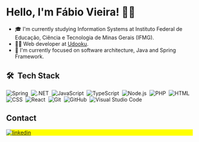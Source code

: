 <h1 align="left">Hello, I'm Fábio Vieira! 👋🏽</h1>

- 🎓 I'm currently studying Information Systems at Instituto Federal de Educação, Ciência e Tecnologia de Minas Gerais (IFMG).
- 👨‍💻 Web developer at [Udooku](https://udooku.com).
- 📖 I'm currently focused on software architecture, Java and Spring Framework.



## 🛠 &nbsp;Tech Stack

![Spring](https://img.shields.io/badge/-Spring-05122A?style=flat&logo=spring)&nbsp;
![.NET](https://img.shields.io/badge/-.NET-05122A?style=flat&logo=.net)&nbsp;
![JavaScript](https://img.shields.io/badge/-JavaScript-05122A?style=flat&logo=javascript)&nbsp;
![TypeScript](https://img.shields.io/badge/-TypeScript-05122A?style=flat&logo=typescript)&nbsp;
![Node.js](https://img.shields.io/badge/-Node.js-05122A?style=flat&logo=node.js)&nbsp;
![PHP](https://img.shields.io/badge/-PHP-05122A?style=flat&logo=php&logoColor=007ACC)&nbsp;
![HTML](https://img.shields.io/badge/-HTML-05122A?style=flat&logo=HTML5)&nbsp;
![CSS](https://img.shields.io/badge/-CSS-05122A?style=flat&logo=CSS3&logoColor=1572B6)&nbsp;
![React](https://img.shields.io/badge/-React-05122A?style=flat&logo=react)&nbsp;
![Git](https://img.shields.io/badge/-Git-05122A?style=flat&logo=git)&nbsp;
![GitHub](https://img.shields.io/badge/-GitHub-05122A?style=flat&logo=github)&nbsp;
![Visual Studio Code](https://img.shields.io/badge/-Visual%20Studio%20Code-05122A?style=flat&logo=visual-studio-code&logoColor=007ACC)&nbsp;


## Contact

<p align="left" style="background:yellow">
<a href="https://linkedin.com/in/fabiovsz" target="_blank">
  <img align="center" src="https://img.shields.io/badge/-fabiovsz-05122A?style=flat&logo=linkedin" alt="linkedin"/>
</a>
  
</p>

